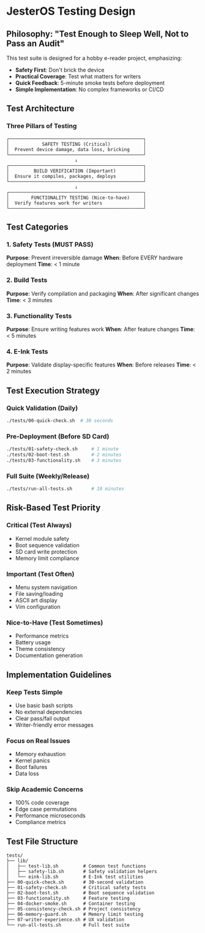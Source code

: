 # JesterOS Testing Design
## Philosophy: "Test Enough to Sleep Well, Not to Pass an Audit"

This test suite is designed for a hobby e-reader project, emphasizing:
- **Safety First**: Don't brick the device
- **Practical Coverage**: Test what matters for writers
- **Quick Feedback**: 5-minute smoke tests before deployment
- **Simple Implementation**: No complex frameworks or CI/CD

## Test Architecture

### Three Pillars of Testing

```
┌─────────────────────────────────────────────────┐
│            SAFETY TESTING (Critical)            │
│  Prevent device damage, data loss, bricking     │
└─────────────────────────────────────────────────┘
                         ↓
┌─────────────────────────────────────────────────┐
│         BUILD VERIFICATION (Important)          │
│  Ensure it compiles, packages, deploys          │
└─────────────────────────────────────────────────┘
                         ↓
┌─────────────────────────────────────────────────┐
│        FUNCTIONALITY TESTING (Nice-to-have)     │
│  Verify features work for writers               │
└─────────────────────────────────────────────────┘
```

## Test Categories

### 1. Safety Tests (MUST PASS)
**Purpose**: Prevent irreversible damage
**When**: Before EVERY hardware deployment
**Time**: < 1 minute

### 2. Build Tests
**Purpose**: Verify compilation and packaging
**When**: After significant changes
**Time**: < 3 minutes

### 3. Functionality Tests
**Purpose**: Ensure writing features work
**When**: After feature changes
**Time**: < 5 minutes

### 4. E-Ink Tests
**Purpose**: Validate display-specific features
**When**: Before releases
**Time**: < 2 minutes

## Test Execution Strategy

### Quick Validation (Daily)
```bash
./tests/00-quick-check.sh  # 30 seconds
```

### Pre-Deployment (Before SD Card)
```bash
./tests/01-safety-check.sh     # 1 minute
./tests/02-boot-test.sh        # 2 minutes
./tests/03-functionality.sh    # 3 minutes
```

### Full Suite (Weekly/Release)
```bash
./tests/run-all-tests.sh       # 10 minutes
```

## Risk-Based Test Priority

### Critical (Test Always)
- Kernel module safety
- Boot sequence validation
- SD card write protection
- Memory limit compliance

### Important (Test Often)
- Menu system navigation
- File saving/loading
- ASCII art display
- Vim configuration

### Nice-to-Have (Test Sometimes)
- Performance metrics
- Battery usage
- Theme consistency
- Documentation generation

## Implementation Guidelines

### Keep Tests Simple
- Use basic bash scripts
- No external dependencies
- Clear pass/fail output
- Writer-friendly error messages

### Focus on Real Issues
- Memory exhaustion
- Kernel panics
- Boot failures
- Data loss

### Skip Academic Concerns
- 100% code coverage
- Edge case permutations
- Performance microseconds
- Compliance metrics

## Test File Structure

```
tests/
├── lib/
│   ├── test-lib.sh         # Common test functions
│   ├── safety-lib.sh       # Safety validation helpers
│   └── eink-lib.sh         # E-Ink test utilities
├── 00-quick-check.sh       # 30-second validation
├── 01-safety-check.sh      # Critical safety tests
├── 02-boot-test.sh         # Boot sequence validation
├── 03-functionality.sh     # Feature testing
├── 04-docker-smoke.sh      # Container testing
├── 05-consistency-check.sh # Project consistency
├── 06-memory-guard.sh      # Memory limit testing
├── 07-writer-experience.sh # UX validation
└── run-all-tests.sh        # Full test suite